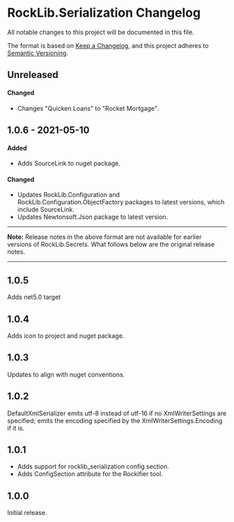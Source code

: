 # RockLib.Serialization Changelog

All notable changes to this project will be documented in this file.

The format is based on [Keep a Changelog](https://keepachangelog.com/en/1.0.0/),
and this project adheres to [Semantic Versioning](https://semver.org/spec/v2.0.0.html).

## Unreleased

#### Changed

- Changes "Quicken Loans" to "Rocket Mortgage".

## 1.0.6 - 2021-05-10

#### Added

- Adds SourceLink to nuget package.

#### Changed

- Updates RockLib.Configuration and RockLib.Configuration.ObjectFactory packages to latest versions, which include SourceLink.
- Updates Newtonsoft.Json package to latest version.

----

**Note:** Release notes in the above format are not available for earlier versions of
RockLib.Secrets. What follows below are the original release notes.

----

## 1.0.5

Adds net5.0 target

## 1.0.4

Adds icon to project and nuget package.

## 1.0.3

Updates to align with nuget conventions.

## 1.0.2

DefaultXmlSerializer emits utf-8 instead of utf-16 if no XmlWriterSettings are specified; emits the encoding specified by the XmlWriterSettings.Encoding if it is.

## 1.0.1

- Adds support for rocklib_serialization config section.
- Adds ConfigSection attribute for the Rockifier tool.

## 1.0.0

Initial release.
